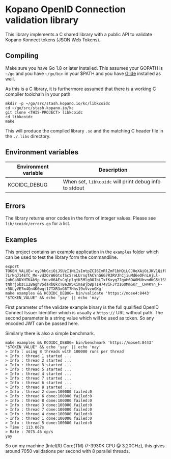 # Kopano OpenID Connection validation library

This library implements a C shared library with a public API to validate Kopano
Konnect tokens (JSON Web Tokens).

## Compiling

Make sure you have Go 1.8 or later installed. This assumes your GOPATH is `~/go`
and you have `~/go/bin` in your $PATH and you have [Glide](https://github.com/Masterminds/glide)
installed as well.

As this is a C library, it is furthermore assumed that there is a working C
compiler toolchain in your path.

```
mkdir -p ~/go/src/stash.kopano.io/kc/libkcoidc
cd ~/go/src/stash.kopano.io/kc
git clone <THIS-PROJECT> libkcoidc
cd libkcoidc
make
```

This will produce the compiled library `.so` and the matching C header file in
the `./.libs` directory.

## Environment variables

| Environment variable       | Description                                   |
|----------------------------|-----------------------------------------------|
| KCOIDC_DEBUG               | When set, `libkcoidc` will print debug info to stdout  |

## Errors

The library returns error codes in the form of integer values. Please see
`lib/kcoidc/errors.go` for a list.

## Examples

This project contains an example application in the `examples` folder which can
be used to test the library form the commandline.

```
export TOKEN_VALUE='eyJhbGciOiJSUzI1NiIsImtpZCI6ImRlZmF1bHQiLCJ0eXAiOiJKV1QifQ.eyJrYy5pc0FjY2Vzc1Rva2VuIjp0cnVlLCJrYy5hdXRob3JpemVkU2NvcGVzIjpbIm9wZW5pZCIsInByb2ZpbGUiLCJlbWFpbCJdLCJhdWQiOiJwbGF5Z3JvdW5kLXRydXN0ZWQuanMiLCJleHAiOjE1MTYyOTEzMTEsImlhdCI6MTUxNjI5MDcxMSwiaXNzIjoiaHR0cHM6Ly9tb3NlNDo4NDQzIiwic3ViIjoidWlkPXVzZXIxLG91PXVzZXJzLGRjPWZhcm1lcixkYz1sYW4iLCJrYy5pZGVudGl0eSI6eyJrYy5pLmRuIjoiSm9uYXMgQnJla2tlIiwia2MuaS51biI6InVzZXIxIn19.A28u8R_Euv492qVsIEub5836qo3wzinM8up78vFVEZ1o48PA7-7LrNqJ14EfC_Me-vd2QrW6GtofScSreLUrnqTACYnG6G7R3RVJhCjiuMd6eOFnLAjLl-2ubGa8DYHTK4k9p_Ynuv06AEvCqlplqtK5Mlg0OIbLTxfKxyg77quH6OA0MUbvndKG5t1S9ADj3v39OlSzdpnvSV8LKs7soCtXfotR6Bg8xSXdBI-tNhrjSbzCI2BaghVSdaRbQkcTBe3W5KimaBjbBpTIH74ViFJYzIGOMmGKr__CH4KYn_F-r5ULyVE7m4Qn4K6wqt17TXR3xG6T7Hhs19xVvzoGKg'
make examples && KCOIDC_DEBUG= bin/validate 'https://mose4:8443' "$TOKEN_VALUE" && echo 'yay' || echo 'nay'
```

First parameter of the validate example binary is the full qualified OpenID
Connect Issuer Identifier which is usually a `https://` URL without path. The
second parameter is a string value which will be used as token. So any encoded
JWT can be passed here.

Similarly there is also a simple benchmark.

```
make examples && KCOIDC_DEBUG= bin/benchmark 'https://mose4:8443' "$TOKEN_VALUE" && echo 'yay' || echo 'nay'
> Info : using 8 threads with 100000 runs per thread
> Info : thread 1 started ...
> Info : thread 2 started ...
> Info : thread 3 started ...
> Info : thread 5 started ...
> Info : thread 4 started ...
> Info : thread 7 started ...
> Info : thread 6 started ...
> Info : thread 8 started ...
> Info : thread 2 done:100000 failed:0
> Info : thread 6 done:100000 failed:0
> Info : thread 8 done:100000 failed:0
> Info : thread 3 done:100000 failed:0
> Info : thread 7 done:100000 failed:0
> Info : thread 4 done:100000 failed:0
> Info : thread 1 done:100000 failed:0
> Info : thread 5 done:100000 failed:0
> Time : 113.067s
> Rate : 7075.46 op/s
yay
```

So on my machine (Intel(R) Core(TM) i7-3930K CPU @ 3.20GHz), this gives around
7050 validations per second with 8 parallel threads.
